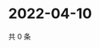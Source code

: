 # 2022-04-10

共 0 条

<!-- BEGIN WEIBO -->
<!-- 最后更新时间 Sun Apr 10 2022 22:14:22 GMT+0800 (China Standard Time) -->

<!-- END WEIBO -->
